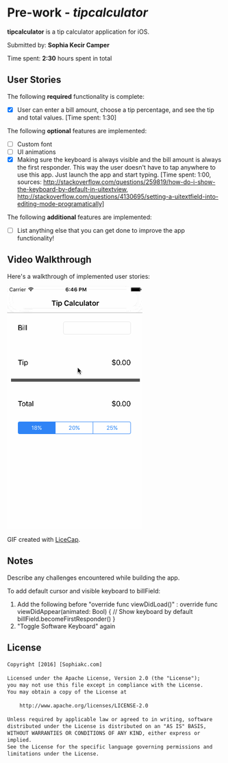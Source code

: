 # Pre-work - *tipcalculator*

**tipcalculator** is a tip calculator application for iOS.

Submitted by: **Sophia Kecir Camper**

Time spent: **2:30** hours spent in total

## User Stories

The following **required** functionality is complete:
* [X] User can enter a bill amount, choose a tip percentage, and see the tip and total values. [Time spent: 1:30]

The following **optional** features are implemented:
* [ ] Custom font
* [ ] UI animations
* [X] Making sure the keyboard is always visible and the bill amount is always the first responder. This way the user doesn't have to tap anywhere to use this app. Just launch the app and start typing. [Time spent: 1:00, sources: http://stackoverflow.com/questions/259819/how-do-i-show-the-keyboard-by-default-in-uitextview, http://stackoverflow.com/questions/4130695/setting-a-uitextfield-into-editing-mode-programatically]

The following **additional** features are implemented:

- [ ] List anything else that you can get done to improve the app functionality!

## Video Walkthrough

Here's a walkthrough of implemented user stories:

![gif of tipcalculator app](tipcalculatorapp.gif)

GIF created with [LiceCap](http://www.cockos.com/licecap/).

## Notes

Describe any challenges encountered while building the app.

To add default cursor and visible keyboard to billField:
1. Add the following before "override func viewDidLoad()" :
    override func viewDidAppear(animated: Bool) {
        // Show keyboard by default
        billField.becomeFirstResponder()
    }
2. "Toggle Software Keyboard" again


## License

    Copyright [2016] [Sophiakc.com]

    Licensed under the Apache License, Version 2.0 (the "License");
    you may not use this file except in compliance with the License.
    You may obtain a copy of the License at

        http://www.apache.org/licenses/LICENSE-2.0

    Unless required by applicable law or agreed to in writing, software
    distributed under the License is distributed on an "AS IS" BASIS,
    WITHOUT WARRANTIES OR CONDITIONS OF ANY KIND, either express or implied.
    See the License for the specific language governing permissions and
    limitations under the License.
